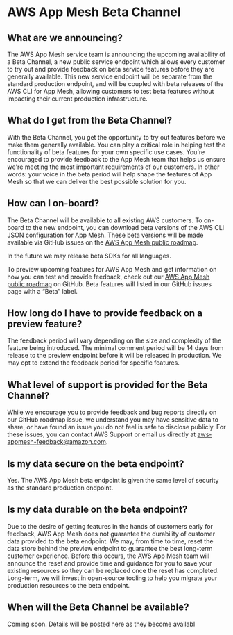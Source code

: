 # AWS App Mesh Beta Channel

## What are we announcing?

The AWS App Mesh service team is announcing the upcoming availability of a Beta Channel, a new public service endpoint which allows every customer to try out and provide feedback on beta service features before they are generally available. This new service endpoint will be separate from the standard production endpoint, and will be coupled with beta releases of the AWS CLI for App Mesh, allowing customers to test beta features without impacting their current production infrastructure.

## What do I get from the Beta Channel?

With the Beta Channel, you get the opportunity to try out features before we make them generally available. You can play a critical role in helping test the functionality of beta features for your own specific use cases. You're encouraged to provide feedback to the App Mesh team that helps us ensure we're meeting the most important requirements of our customers. In other words: your voice in the beta period will help shape the features of App Mesh so that we can deliver the best possible solution for you.

## How can I on-board?

The Beta Channel will be available to all existing AWS customers. To on-board to the new endpoint, you can download beta versions of the AWS CLI JSON configuration for App Mesh. These beta versions will be made available via GitHub issues on the [AWS App Mesh public roadmap](https://github.com/aws/aws-app-mesh-roadmap).

In the future we may release beta SDKs for all languages.

To preview upcoming features for AWS App Mesh and get information on how you can test and provide feedback, check out our [AWS App Mesh public roadmap](https://github.com/aws/aws-app-mesh-roadmap) on GitHub. Beta features will listed in our GitHub issues page with a “Beta” label.


## How long do I have to provide feedback on a preview feature?

The feedback period will vary depending on the size and complexity of the feature being introduced. The minimal comment period will be 14 days from release to the preview endpoint before it will be released in production. We may opt to extend the feedback period for specific features.

## What level of support is provided for the Beta Channel?

While we encourage you to provide feedback and bug reports directly on our GitHub roadmap issue, we understand you may have sensitive data to share, or have found an issue you do not feel is safe to disclose publicly. For these issues, you can contact AWS Support or email us directly at aws-appmesh-feedback@amazon.com.

## Is my data secure on the beta endpoint?

Yes. The AWS App Mesh beta endpoint is given the same level of security as the standard production endpoint.

## Is my data durable on the beta endpoint?

Due to the desire of getting features in the hands of customers early for feedback, AWS App Mesh does not guarantee the durability of customer data provided to the beta endpoint. We may, from time to time, reset the data store behind the preview endpoint to guarantee the best long-term customer experience. Before this occurs, the AWS App Mesh team will announce the reset and provide time and guidance for you to save your existing resources so they can be replaced once the reset has completed. Long-term, we will invest in open-source tooling to help you migrate your production resources to the beta endpoint.

## When will the Beta Channel be available?

Coming soon.  Details will be posted here as they become availabl
